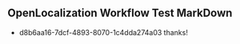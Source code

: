 ## OpenLocalization Workflow Test MarkDown
* d8b6aa16-7dcf-4893-8070-1c4dda274a03 thanks!

<!--HONumber=Sep16_HO1-->


